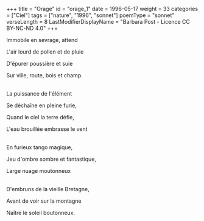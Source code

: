 +++
title = "Orage"
id = "orage_1"
date = 1996-05-17
weight = 33
categories = ["Ciel"]
tags = ["nature", "1996", "sonnet"]
poemType = "sonnet"
verseLength = 8
LastModifierDisplayName = "Barbara Post - Licence CC BY-NC-ND 4.0"
+++

Immobile en sevrage, attend

L'air lourd de pollen et de pluie

D'épurer poussière et suie

Sur ville, route, bois et champ.

 \
La puissance de l'élément

Se déchaîne en pleine furie,

Quand le ciel la terre défie,

L'eau brouillée embrasse le vent

 \
En furieux tango magique,

Jeu d'ombre sombre et fantastique,

Large nuage moutonneux

 \
D'embruns de la vieille Bretagne,

Avant de voir sur la montagne

Naître le soleil boutonneux.
